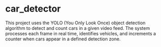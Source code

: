 # car_detector
This project uses the YOLO (You Only Look Once) object detection algorithm to detect and count cars in a given video feed. The system processes each frame in real time, identifies vehicles, and increments a counter when cars appear in a defined detection zone.
